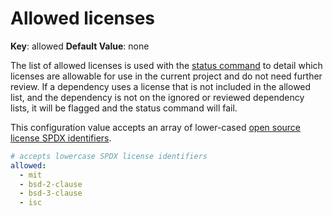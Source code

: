 # Allowed licenses

**Key**: allowed
**Default Value**: none

The list of allowed licenses is used with the [status command](../commands/status.md) to detail which licenses are allowable for use in the current project and do not need further review.  If a dependency uses a license that is not included in the allowed list, and the dependency is not on the ignored or reviewed dependency lists, it will be flagged and the status command will fail.

This configuration value accepts an array of lower-cased [open source license SPDX identifiers](https://spdx.org/licenses/).

```yml
# accepts lowercase SPDX license identifiers
allowed:
  - mit
  - bsd-2-clause
  - bsd-3-clause
  - isc
```
